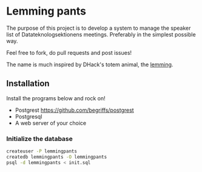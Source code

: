 # Lemming pants

The purpose of this project is to develop a system to manage the speaker list of Datateknologsektionens meetings. Preferably in the simplest possible way.

Feel free to fork, do pull requests and post issues!

The name is much inspired by DHack's totem animal, the [lemming](https://www.youtube.com/watch?v=9A6vm92R9oU).

## Installation

Install the programs below and rock on!

- Postgrest https://github.com/begriffs/postgrest
- Postgresql
- A web server of your choice

### Initialize the database

```bash
createuser -P lemmingpants
createdb lemmingpants -O lemmingpants
psql -d lemmingpants < init.sql
```
